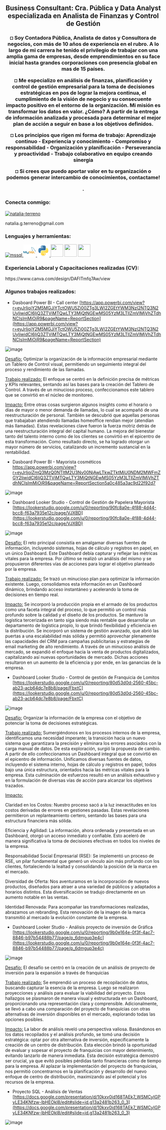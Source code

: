 <h2 align="center"> Business Consultant: Cra. Pública y Data Analyst especializada en Analista de Finanzas y Control de Gestión 

<h3 align="center">
◘ Soy Contadora Pública, Analista de datos y Consultora de negocios, con más de 10 años de experiencia en el rubro. A lo largo de mi carrera he tenido el privilegio de trabajar con una amplia gama de empresas, desde emprendimientos en su face inicial hasta grandes corporaciones con presencia global en mas de 15 países.

◘ Me especializo en análisis de finanzas, planificación y control de gestión empresarial para la toma de decisiones estratégicas en pos de lograr la mejora continua, el cumplimiento de la visión de negocio y su consecuente impacto positivo en el entorno de la organización. Mi misión es transformar los datos en valor. ¿Cómo? A partir de la entrega de información analizada y procesada para determinar el mejor plan de acción a seguir en base a los objetivos definidos. 

◘ Los principios que rigen mi forma de trabajo: Aprendizaje continuo - Experiencia y conocimiento - Compromiso y responsabilidad - Organización y planificación - Perseverancia y proactividad - Trabajo colaborativo en equipo creando sinergia 

◘ Si crees que puedo aportar valor en tu organización o podemos generar intercambio de conocimientos, contactame!

.</h3>
<h3 align="left">Conecta conmigo:</h3>
<p align="left">
<a href="https://linkedin.com/in/natalia-terreno" target="blank"><img align="center" src="https://raw.githubusercontent.com/rahuldkjain/github-profile-readme-generator/master/src/images/icons/Social/linked-in-alt.svg" alt="natalia-terreno" height="30" width="40" /></a>
</p>
natalia.g.terreno@gmail.com

<h3 align="left">Lenguajes y herramientas:</h3>
<p align="left"> 
<a href="https://www.microsoft.com/en-us/sql-server" target="_blank" rel="noreferrer"> <img src="https://www.svgrepo.com/show/303229/microsoft-sql-server-logo.svg" alt="mssql" width="40" height="40"/> </a> <a href="https://www.mysql.com/" target="_blank" rel="noreferrer"> <img src="https://raw.githubusercontent.com/devicons/devicon/master/icons/mysql/mysql-original-wordmark.svg" alt="mysql" width="40" height="40"/> </a> <a href="https://www.python.org" target="_blank" rel="noreferrer"> <img src="https://raw.githubusercontent.com/devicons/devicon/master/icons/python/python-original.svg" alt="python" width="40" height="40"/> </a> <img src="https://teorema-rd.com/storage/2020/05/PowerBI-Logo.png" width="40" height="40"/> </a> <img src="https://vandelay.es//wp-content/webpc-passthru.php?src=https://vandelay.es/wp-content/uploads/2023/01/looker-studios.jpg&nocache=1" width="40" height="40"/> </a> <img src="https://upload.wikimedia.org/wikipedia/commons/thumb/3/34/Microsoft_Office_Excel_%282019%E2%80%93present%29.svg/2203px-Microsoft_Office_Excel_%282019%E2%80%93present%29.svg.png" width="40" height="40"/> </a> 


<h3 align="left">Experiencia Laboral y Capacitaciones realizadas (CV):</h3>
<p align="left">
https://www.canva.com/design/DAFITmfq7Aw/view

<h3 align="left">Algunos trabajos realizados:</h3>
<p align="left">
    
 - Dasboard Power BI - Call center [https://app.powerbi.com/view?r=eyJrIjoiY2M5MGJiYTctOWU5Zi00ZTg3LWI2ZGEtYWM3NzI2NTQ3N2UyIiwidCI6IjQ3ZTViMTQwLTY3MjQtNGEwMS05YzM3LTllZmVlMjVhZTdhNCIsImMiOjR9&pageName=ReportSection](https://app.powerbi.com/view?r=eyJrIjoiY2M5MGJiYTctOWU5Zi00ZTg3LWI2ZGEtYWM3NzI2NTQ3N2UyIiwidCI6IjQ3ZTViMTQwLTY3MjQtNGEwMS05YzM3LTllZmVlMjVhZTdhNCIsImMiOjR9&pageName=ReportSection)
  
![image](https://github.com/NataliaTerreno/NataliaTerreno/assets/124213874/3e67a72c-c697-446c-bd12-bef9b028628b)

<ins>Desafío:</ins>
Optimizar la organización de la información empresarial mediante un Tablero de Control visual, permitiendo un seguimiento integral del proceso y rendimiento de las llamadas.

<ins>Trabajo realizado:</ins>
El enfoque se centró en la definición precisa de métricas y KPIs relevantes, sentando así las bases para la creación del Tablero de Control. A través de un minucioso proceso, confeccionamos este tablero que se convirtió en el núcleo de monitoreo.

<ins>Impacto:</ins>
Entre otras cosas surgieron algunos insights como el horario o días de mayor o menor demanda de llamadas, lo cual se acompañó de una reestructuración de personal.
También se descubrió que aquellas personas que trabajaban atendiendo llamadas homeoffice rendían mejor (atendían más llamadas). 
Estas revelaciones clave fueron la fuerza motriz detrás de una reestructuración integral del capital humano. La mejora del bienestar tanto del talento interno como de los clientes se convirtió en el epicentro de esta transformación. Como resultado directo, se ha logrado otorgar un mayor número de servicios, catalizando un incremento sustancial en la rentabilidad.

 - Dasboard Power BI - Mayorista cosméticos https://app.powerbi.com/view?r=eyJrIjoiZmQ3MzQ0NTItM2U3Ny00NjAwLTkwZTktMjU0NDM2MWFmZGY2IiwidCI6IjQ3ZTViMTQwLTY3MjQtNGEwMS05YzM3LTllZmVlMjVhZTdhNCIsImMiOjR9&pageName=ReportSection5a0c485a3ac9d22f92d7

![image](https://github.com/NataliaTerreno/NataliaTerreno/assets/124213874/40b3fc6c-75b2-4f0d-a921-976f4e5533d1)

- Dashboard Looker Studio - Control de Gestión de Papelera Mayorista [https://lookerstudio.google.com/u/0/reporting/90fc8a0e-4f88-4d44-bcc8-f63a7935e12c/page/VJXBD](https://lookerstudio.google.com/u/0/reporting/90fc8a0e-4f88-4d44-bcc8-f63a7935e12c/page/VJXBD)

![image](https://github.com/NataliaTerreno/NataliaTerreno/assets/124213874/91433200-2a48-406a-8b01-a58557048175)

<ins>Desafío:</ins>
El reto principal consistía en amalgamar diversas fuentes de información, incluyendo sistemas, hojas de cálculo y registros en papel, en un único Dashboard. Este Dashboard debía capturar y reflejar las métricas vitales para la empresa. Por último se realizó un análisis del mismo y se propusieron diferentes vías de acciones para lograr el objetivo planteado por la empresa.

<ins>Trabajo realizado:</ins>
Se trazó un minucioso plan para optimizar la información existente. Luego, consolidamos esta información en un Dashboard dinámico, brindando acceso instantáneo y acelerando la toma de decisiones en tiempo real.

<ins>Impacto:</ins>
Se incorporó la producción propia en el armado de los productos como una faceta integral del proceso, lo que permitió un control más profundo sobre la calidad y el diseño de los productos.
Se mantuvo la logística tercerizada en tanto siga siendo más rentable que desarrollar un departamento de logística propio, lo que brindó flexibilidad y eficiencia en la distribución.
Se incorporó un sistema de gestión avanzado, que abrió las puertas a una escalabilidad más sólida y permitió aprovechar plenamente las capacidades del CRM para campañas publicitarias y estrategias de email marketing de alto rendimiento.
A través de un minucioso análisis de mercado, se expandió el enfoque hacia la venta de productos digitalizados, capitalizando así nuevas oportunidades de mercado.
Dichas acciones resultaron en un aumento de la eficiencia y por ende, en las ganancias de la empresa.

- Dashboard Looker Studio - Control de gestión de Franquicia de Lomitos [https://lookerstudio.google.com/u/0/reporting/80d53d0d-2560-45bc-ab23-acb64dc7e8b8/page/FbxtC](https://lookerstudio.google.com/u/0/reporting/80d53d0d-2560-45bc-ab23-acb64dc7e8b8/page/FbxtC)
  
![image](https://github.com/NataliaTerreno/NataliaTerreno/assets/124213874/fa986fae-57df-453a-a2cc-a269cf3f7cc1)

<ins>Desafío:</ins> Organizar la información de la empresa con el objetivo de potenciar la toma de decisiones estratégicas.

<ins>Trabajo realizado:</ins>  Sumergiéndonos en los procesos internos de la empresa, identificamos una necesidad imperante; la transición hacia un nuevo sistema que garantizara la precisión y eliminara los errores asociados con la carga manual de datos. De esta exploración, surgió la propuesta de cambio.  A partir de ello confeccionamos un Dashboard integral que se convirtió en el epicentro de información. Unificamos diversas fuentes de datos, incluyendo el sistema interno, hojas de cálculo y registros en papel, todos bajo una única estructura, orientados hacia las métricas vitales para la empresa. Esta culminación de esfuerzos resultó en un análisis exhaustivo y en la formulación de diversas vías de acción para alcanzar los objetivos trazados.

<ins>Impacto:</ins>

Claridad en los Costos: Nuestro proceso sacó a la luz inexactitudes en los costos derivadas de errores en gestiones pasadas. Estas revelaciones permitieron un replanteamiento certero, sentando las bases para una estructura financiera más sólida.

Eficiencia y Agilidad: La información, ahora ordenada y presentada en un Dashboard, otorgó un acceso inmediato y confiable. Esto aceleró de manera significativa la toma de decisiones efectivas en todos los niveles de la empresa.

Responsabilidad Social Empresarial (RSE): Se implementó un proceso de RSE, un pilar fundamental que generó un vínculo aún más profundo con los clientes, fortaleciendo la lealtad y consolidando la posición de la marca en el mercado.

Diversidad de Oferta: Nos aventuramos en la incorporación de nuevos productos, diseñados para atraer a una variedad de públicos y adaptados a horarios distintos. Esta diversificación se tradujo directamente en un aumento notable en las ventas.

Identidad Renovada: Para acompañar las transformaciones realizadas, abrazamos un rebranding. Esta renovación de la imagen de la marca transmitió al mercado la evolución constante de la empresa.

- Dashboard Looker Studio - Análisis proyecto de inversión de Gráfica [https://lookerstudio.google.com/u/0/reporting/9b0e164e-0f3f-4ac7-8846-b97b54488b77/page/p_6dmgup3e4c](https://lookerstudio.google.com/u/0/reporting/9b0e164e-0f3f-4ac7-8846-b97b54488b77/page/p_6dmgup3e4c)

![image](https://github.com/NataliaTerreno/NataliaTerreno/assets/124213874/116b8d9c-271e-4acf-9a12-35af08b1a526) 

<ins>Desafío:</ins>
El desafío se centró en la creación de un análisis de proyecto de inversión para la expansión a través de franquicias 

<ins>Trabajo realizado:</ins>
Se emprendió un proceso de recopilación de datos, buscando capturar la esencia de la empresa. Luego se realizaron proyecciones y análisis para evaluar la viabilidad del proyecto. Estos hallazgos se plasmaron de manera visual y estructurada en un Dashboard, proporcionando una representación clara y comprensible.
Adicionalmente, se llevó a cabo una comparación del proyecto de franquicias con otras alternativas de inversión disponibles en el mercado, explorando todas las opciones posibles.

<ins>Impacto:</ins>
La labor de análisis reveló una perspectiva valiosa. Basándonos en los datos recopilados y el análisis profundo, se tomó una decisión estratégica: optar por otra alternativa de inversión, específicamente la creación de un centro de distribución. Esta elección brindó la oportunidad de evaluar y sopesar el proyecto de franquicias con mayor detenimiento, evitando lanzarlo de manera inmediata.
Esta decisión estratégica demostró ser crucial, ya que evitó posibles pérdidas tanto financieras como de tiempo para la empresa. Al aplazar la implementación del proyecto de franquicias, nos permitió concentrarnos en la planificación y desarrollo del nuevo enfoque de centro de distribución, maximizando así el potencial y los recursos de la empresa.
    
- Proyecto SQL - Análisis de Ventas [https://docs.google.com/presentation/d/10kxv0id168TAEk7_WSMCyIGPyLE34KNfzw-lbHEOkl8/edit#slide=id.g13a2481b263_0_3](https://docs.google.com/presentation/d/10kxv0id168TAEk7_WSMCyIGPyLE34KNfzw-lbHEOkl8/edit#slide=id.g13a2481b263_0_3)
 
![image](https://github.com/NataliaTerreno/NataliaTerreno/assets/124213874/f1951d18-4d3a-4fac-80eb-d87e945fa1cd)



